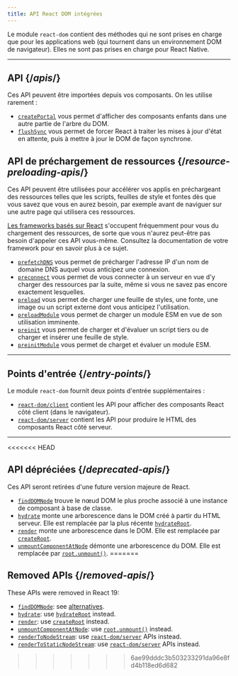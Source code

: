 ```yaml
---
title: API React DOM intégrées
---
```


<Intro>

Le module `react-dom` contient des méthodes qui ne sont prises en charge que pour les applications web (qui tournent dans un environnement DOM de navigateur).  Elles ne sont pas prises en charge pour React Native.

</Intro>

---

## API {/*apis*/}

Ces API peuvent être importées depuis vos composants.  On les utilise rarement :

* [`createPortal`](/reference/react-dom/createPortal) vous permet d'afficher des composants enfants dans une autre partie de l'arbre du DOM.
* [`flushSync`](/reference/react-dom/flushSync) vous permet de forcer React à traiter les mises à jour d'état en attente, puis à mettre à jour le DOM de façon synchrone.

## API de préchargement de ressources {/*resource-preloading-apis*/}

Ces API peuvent être utilisées pour accélérer vos applis en préchargeant des ressources telles que les scripts, feuilles de style et fontes dès que vous savez que vous en aurez besoin, par exemple avant de naviguer sur une autre page qui utilisera ces ressources.

[Les frameworks basés sur React](/learn/start-a-new-react-project) s'occupent fréquemment pour vous du chargement des ressources, de sorte que vous n'aurez peut-être pas besoin d'appeler ces API vous-même.  Consultez la documentation de votre framework pour en savoir plus à ce sujet.

* [`prefetchDNS`](/reference/react-dom/prefetchDNS) vous permet de précharger l'adresse IP d'un nom de domaine DNS auquel vous anticipez une connexion.
* [`preconnect`](/reference/react-dom/preconnect) vous permet de vous connecter à un serveur en vue d'y charger des ressources par la suite, même si vous ne savez pas encore exactement lesquelles.
* [`preload`](/reference/react-dom/preload) vous permet de charger une feuille de styles, une fonte, une image ou un script externe dont vous anticipez l'utilisation.
* [`preloadModule`](/reference/react-dom/preloadModule) vous permet de charger un module ESM en vue de son utilisation imminente.
* [`preinit`](/reference/react-dom/preinit) vous permet de charger et d'évaluer un script tiers ou de charger et insérer une feuille de style.
* [`preinitModule`](/reference/react-dom/preinitModule) vous permet de charget et évaluer un module ESM.

---

## Points d'entrée {/*entry-points*/}

Le module `react-dom` fournit deux points d'entrée supplémentaires :

* [`react-dom/client`](/reference/react-dom/client) contient les API pour afficher des composants React côté client (dans le navigateur).
* [`react-dom/server`](/reference/react-dom/server) contient les API pour produire le HTML des composants React côté serveur.

---

<<<<<<< HEAD
## API dépréciées {/*deprecated-apis*/}

<Deprecated>

Ces API seront retirées d'une future version majeure de React.

</Deprecated>

* [`findDOMNode`](/reference/react-dom/findDOMNode) trouve le nœud DOM le plus proche associé à une instance de composant à base de classe.
* [`hydrate`](/reference/react-dom/hydrate) monte une arborescence dans le DOM créé à partir du HTML serveur.  Elle est remplacée par la plus récente [`hydrateRoot`](/reference/react-dom/client/hydrateRoot).
* [`render`](/reference/react-dom/render) monte une arborescence dans le DOM. Elle est remplacée par [`createRoot`](/reference/react-dom/client/createRoot).
* [`unmountComponentAtNode`](/reference/react-dom/unmountComponentAtNode) démonte une arborescence du DOM. Elle est remplacée par [`root.unmount()`](/reference/react-dom/client/createRoot#root-unmount).
=======
## Removed APIs {/*removed-apis*/}

These APIs were removed in React 19:

* [`findDOMNode`](https://18.react.dev/reference/react-dom/findDOMNode): see [alternatives](https://18.react.dev/reference/react-dom/findDOMNode#alternatives).
* [`hydrate`](https://18.react.dev/reference/react-dom/hydrate): use [`hydrateRoot`](/reference/react-dom/client/hydrateRoot) instead.
* [`render`](https://18.react.dev/reference/react-dom/render): use [`createRoot`](/reference/react-dom/client/createRoot) instead.
* [`unmountComponentAtNode`](/reference/react-dom/unmountComponentAtNode): use [`root.unmount()`](/reference/react-dom/client/createRoot#root-unmount) instead.
* [`renderToNodeStream`](https://18.react.dev/reference/react-dom/server/renderToNodeStream): use [`react-dom/server`](/reference/react-dom/server) APIs instead.
* [`renderToStaticNodeStream`](https://18.react.dev/reference/react-dom/server/renderToStaticNodeStream): use [`react-dom/server`](/reference/react-dom/server) APIs instead.
>>>>>>> 6ae99dddc3b503233291da96e8fd4b118ed6d682
